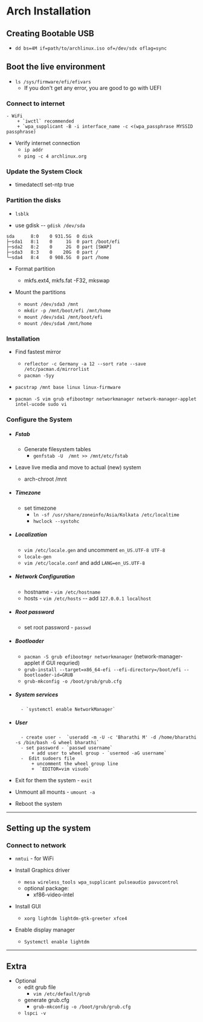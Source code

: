 # Arch Installation 

##  Creating Bootable USB

* `dd bs=4M if=path/to/archlinux.iso of=/dev/sdx oflag=sync`

## Boot the live environment 

* `ls /sys/firmware/efi/efivars`
	- If you don't get any error, you are good to go with UEFI

### Connect to internet 
	- WiFi
		+ `iwctl` recommended
		+ `wpa_supplicant -B -i interface_name -c <(wpa_passphrase MYSSID passphrase)

* Verify internet connection
	- `ip addr`
	- `ping -c 4 archlinux.org`


### Update the System Clock

* timedatectl set-ntp true

### Partition the disks

* `lsblk`

* use gdisk -- `gdisk /dev/sda`

```
sda      8:0    0 931.5G  0 disk 
├─sda1   8:1    0     1G  0 part /boot/efi
├─sda2   8:2    0     2G  0 part [SWAP]
├─sda3   8:3    0    20G  0 part /
└─sda4   8:4    0 908.5G  0 part /home
```

* Format partition
	- mkfs.ext4, mkfs.fat -F32, mkswap

* Mount the partitions
	- `mount /dev/sda3 /mnt`
	- `mkdir -p /mnt/boot/efi /mnt/home`
	- `mount /dev/sda1 /mnt/boot/efi`
	- `mount /dev/sda4 /mnt/home`

### Installation 

* Find fastest mirror
	- `reflector -c Germany -a 12 --sort rate --save /etc/pacman.d/mirrorlist`
	- `pacman -Syy`

* `pacstrap /mnt base linux linux-firmware`
* `pacman -S vim grub efibootmgr networkmanager network-manager-applet intel-ucode sudo vi`

### Configure the System

* ##### Fstab
	- Generate filesystem tables
		+ `genfstab -U  /mnt >> /mnt/etc/fstab`

* Leave live media and move to actual (new) system
	- arch-chroot /mnt

* ##### Timezone
	- set timezone
		+ `ln -sf /usr/share/zoneinfo/Asia/Kolkata /etc/localtime`
		+ `hwclock --systohc`

* ##### Localization 
	- `vim /etc/locale.gen` and uncomment `en_US.UTF-8 UTF-8`
	- `locale-gen`
	- `vim /etc/locale.conf` and add `LANG=en_US.UTF-8`

* ##### Network Configuration
	- hostname - `vim /etc/hostname`
	- hosts - `vim /etc/hosts` -- add `127.0.0.1 localhost`

* ##### Root password
	- set root password - `passwd`

* ##### Bootloader
	- `pacman -S grub efibootmgr networkmanager` (network-manager-applet if GUI requried)
	- `grub-install --target=x86_64-efi --efi-directory=/boot/efi --bootloader-id=GRUB`
	- `grub-mkconfig -o /boot/grub/grub.cfg`


* ##### System services 
		- `systemctl enable NetworkManager`

* ##### User 
		- create user -  `useradd -m -U -c 'Bharathi M' -d /home/bharathi -s /bin/bash -G wheel bharathi`
		- set password - `passwd username`
			+ add user to wheel group - `usermod -aG username`
		-  Edit sudoers file 
			+ uncomment the wheel group line  
			+  `EDITOR=vim visudo`

* Exit for them the system - `exit`

* Unmount all mounts - `umount -a`

* Reboot the system 

***

## Setting up the system 

### Connect to network

* `nmtui` - for WiFi 
* Install Graphics driver
	- `mesa wireless_tools wpa_supplicant pulseaudio pavucontrol`
	- optional package:
		+ xf86-video-intel
* Install GUI
	- `xorg lightdm lightdm-gtk-greeter xfce4`

* Enable display manager
	- `Systemctl enable lightdm`

***

## Extra

* Optional 
	- edit grub file
		+ `vim /etc/default/grub`
	- generate grub.cfg
		+ `grub-mkconfig -o /boot/grub/grub.cfg`
	- `lspci -v`
